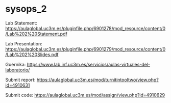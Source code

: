 # sysops_2

Lab Statement: https://aulaglobal.uc3m.es/pluginfile.php/6901278/mod_resource/content/0/Lab%202%20Statement.pdf

Lab Presentation: https://aulaglobal.uc3m.es/pluginfile.php/6901279/mod_resource/content/0/Lab%202%20Slides.pdf


Guernika: https://www.lab.inf.uc3m.es/servicios/aulas-virtuales-del-laboratorio/


Submit report: https://aulaglobal.uc3m.es/mod/turnitintooltwo/view.php?id=4910631

Submit code: https://aulaglobal.uc3m.es/mod/assign/view.php?id=4910629
